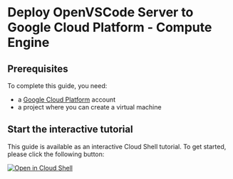 # Deploy OpenVSCode Server to Google Cloud Platform - Compute Engine

## Prerequisites

To complete this guide, you need:
* a [Google Cloud Platform](https://cloud.google.com/) account
* a project where you can create a virtual machine

## Start the interactive tutorial

This guide is available as an interactive Cloud Shell tutorial. To get started, please click the following button:

[![Open in Cloud Shell](https://gstatic.com/cloudssh/images/open-btn.png)](https://ssh.cloud.google.com/cloudshell/open?cloudshell_git_repo=https://github.com/gitpod-io/openvscode-server&cloudshell_git_branch=docs&cloudshell_tutorial=guides/gcp-gce/cloud-shell-tutorial.md)
